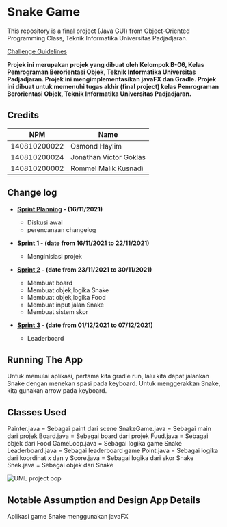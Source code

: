 # Snake Game

This repository is a final project (Java GUI) from Object-Oriented Programming Class, Teknik Informatika Universitas Padjadjaran. 

[Challenge Guidelines](challenge-guideline.md)

**Projek ini merupakan projek yang dibuat oleh Kelompok B-06, Kelas Pemrograman Berorientasi Objek, Teknik Informatika Universitas Padjadjaran. Projek ini mengimplementasikan javaFX dan Gradle. Projek ini dibuat untuk memenuhi tugas akhir (final project) kelas Pemrograman Berorientasi Objek, Teknik Informatika Universitas Padjadjaran.**

## Credits
| NPM          | Name                   |
| ------------ | ---------------------- |
| 140810200022 | Osmond Haylim          |
| 140810200024 | Jonathan Victor Goklas |
| 140810200002 | Rommel Malik Kusnadi   |

## Change log
- **[Sprint Planning](changelog/sprint-planning.md) - (16/11/2021)** 
   - Diskusi awal
   - perencanaan changelog

- **[Sprint 1](changelog/sprint-1.md) - (date from 16/11/2021 to 22/11/2021)** 
   - Menginisiasi projek

- **[Sprint 2](changelog/sprint-2.md) - (date from 23/11/2021 to 30/11/2021)** 
   - Membuat board
   - Membuat objek,logika Snake
   - Membuat objek,logika Food
   - Membuat input jalan Snake
   - Membuat sistem skor
   
- **[Sprint 3](changelog/sprint-3.md) - (date from 01/12/2021 to 07/12/2021)** 
   - Leaderboard

## Running The App

Untuk memulai aplikasi, pertama kita gradle run, lalu kita dapat jalankan Snake dengan menekan spasi pada keyboard. Untuk menggerakkan Snake, kita gunakan arrow pada keyboard.

## Classes Used

Painter.java = Sebagai paint dari scene
SnakeGame.java = Sebagai main dari projek
Board.java = Sebagai board dari projek
Fuud.java = Sebagai objek dari Food
GameLoop.java = Sebagai logika game Snake
Leaderboard.java = Sebagai leaderboard game
Point.java = Sebagai logika dari koordinat x dan y
Score.java = Sebagai logika dari skor Snake
Snek.java = Sebagai objek dari Snake

![UML project oop](https://media.discordapp.net/attachments/412931424069484544/917956551958990918/UML_SnakeGame.drawio.png?width=566&height=569)

## Notable Assumption and Design App Details

Aplikasi game Snake menggunakan javaFX
